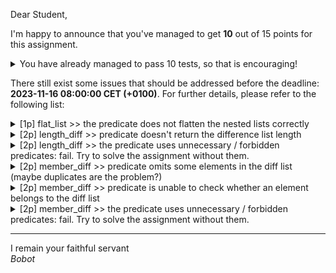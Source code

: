Dear Student,

I'm happy to announce that you've managed to get **10** out of 15 points for this assignment.
<details><summary>You have already managed to pass 10 tests, so that is encouraging!</summary>&emsp;☑&nbsp;[1p]&nbsp;remove_element<br>&emsp;☑&nbsp;[1p]&nbsp;split<br>&emsp;☑&nbsp;[1p]&nbsp;cut_off_left<br>&emsp;☑&nbsp;[1p]&nbsp;contains_list<br>&emsp;☑&nbsp;[1p]&nbsp;palindrome<br>&emsp;☑&nbsp;[1p]&nbsp;add_element<br>&emsp;☑&nbsp;[1p]&nbsp;cut_off_right<br>&emsp;☑&nbsp;[1p]&nbsp;permutation<br>&emsp;☑&nbsp;[1p]&nbsp;sublist<br>&emsp;☑&nbsp;[1p]&nbsp;remove_all_occurrences</details>

There still exist some issues that should be addressed before the deadline: **2023-11-16 08:00:00 CET (+0100)**. For further details, please refer to the following list:

<details><summary>[1p] flat_list &gt;&gt; the predicate does not flatten the nested lists correctly</summary></details>
<details><summary>[2p] length_diff &gt;&gt; predicate doesn&#x27;t return the difference list length</summary></details>
<details><summary>[2p] length_diff &gt;&gt; the predicate uses unnecessary / forbidden predicates: fail. Try to solve the assignment without them.</summary></details>
<details><summary>[2p] member_diff &gt;&gt; predicate omits some elements in the diff list (maybe duplicates are the problem?)</summary></details>
<details><summary>[2p] member_diff &gt;&gt; predicate is unable to check whether an element belongs to the diff list</summary></details>
<details><summary>[2p] member_diff &gt;&gt; the predicate uses unnecessary / forbidden predicates: fail. Try to solve the assignment without them.</summary></details>

-----------
I remain your faithful servant\
_Bobot_